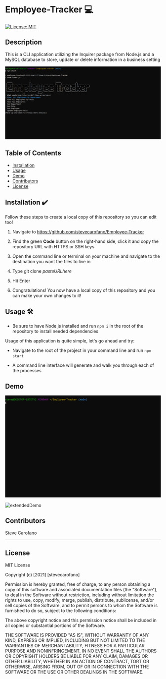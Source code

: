 # Employee-Tracker :computer: 

[![License: MIT](https://img.shields.io/badge/License-MIT-yellow.svg)](https://opensource.org/licenses/MIT)

## Description

This is a CLI application utilizing the Inquirer package from Node.js and a MySQL database to store, update or delete information in a business setting

![EmployeeTracker](tracker.png)

## Table of Contents
* [Installation](#installation)
* [Usage](#usage)
* [Demo](#demo)
* [Contributors](#contributors)
* [License](#license)

## Installation :heavy_check_mark:

Follow these steps to create a local copy of this repository so you can edit too!
1. Navigate to https://github.com/stevecarofano/Employee-Tracker
    
2. Find the green **Code** button on the right-hand side, click it and copy the repository URL with HTTPS or SSH keys
    
3. Open the command line or terminal on your machine and navigate to the destination you want the files to live in
    
4. Type git clone _pasteURLhere_
    
5. Hit Enter
    
6. Congratulations! You now have a local copy of this repository and you can make your own changes to it!

## Usage :hammer_and_wrench:

* Be sure to  have Node.js installed and run ``` npm i ``` in the root of the repository to install needed dependencies

Usage of this application is quite simple, let's go ahead and try:

* Navigate to the root of the project in your command line and run ```npm start```

* A command line interface will generate and walk you through each of the processes

## Demo

![demo](employee-demo.gif)

![extendedDemo](https://drive.google.com/file/d/1q2H1CTGDZmXxZOlgiE7Z_3N5p6hyTPRu/view)

## Contributors

Steve Carofano

---
## License 

MIT License

Copyright (c) [2021] [stevecarofano]

Permission is hereby granted, free of charge, to any person obtaining a copy
of this software and associated documentation files (the "Software"), to deal
in the Software without restriction, including without limitation the rights
to use, copy, modify, merge, publish, distribute, sublicense, and/or sell
copies of the Software, and to permit persons to whom the Software is
furnished to do so, subject to the following conditions:

The above copyright notice and this permission notice shall be included in all
copies or substantial portions of the Software.

THE SOFTWARE IS PROVIDED "AS IS", WITHOUT WARRANTY OF ANY KIND, EXPRESS OR
IMPLIED, INCLUDING BUT NOT LIMITED TO THE WARRANTIES OF MERCHANTABILITY,
FITNESS FOR A PARTICULAR PURPOSE AND NONINFRINGEMENT. IN NO EVENT SHALL THE
AUTHORS OR COPYRIGHT HOLDERS BE LIABLE FOR ANY CLAIM, DAMAGES OR OTHER
LIABILITY, WHETHER IN AN ACTION OF CONTRACT, TORT OR OTHERWISE, ARISING FROM,
OUT OF OR IN CONNECTION WITH THE SOFTWARE OR THE USE OR OTHER DEALINGS IN THE
SOFTWARE.


